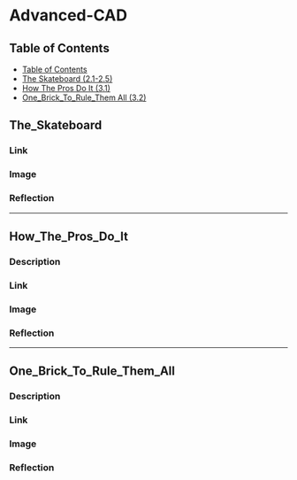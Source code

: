 # Advanced-CAD
## Table of Contents
* [Table of Contents](#TableOfContents)
* [The Skateboard (2.1-2.5)](#The_Skateboard)
* [How The Pros Do It (3.1)](#How_The_Pros_Do_It)
* [One_Brick_To_Rule_Them All (3.2)](#One_Brick_To_Rule_Them_All)


## The_Skateboard



### Link

### Image


### Reflection


---

## How_The_Pros_Do_It

### Description



### Link



### Image


### Reflection

---

## One_Brick_To_Rule_Them_All

### Description



### Link



### Image


### Reflection



